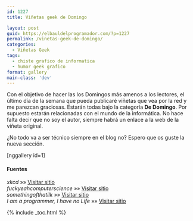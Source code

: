 ```yaml
---
id: 1227
title: Viñetas geek de Domingo

layout: post
guid: https://elbauldelprogramador.com/?p=1227
permalink: /vinetas-geek-de-domingo/
categories:
  - Viñetas Geek
tags:
  - chiste grafico de informatica
  - humor geek grafico
format: gallery
main-class: 'dev'
---
```

Con el objetivo de hacer las los Domingos más amenos a los lectores, el último día de la semana que pueda publicaré viñetas que vea por la red y me parezcan graciosas. Estarán todas bajo la categoría **De Domingo**. Por supuesto estarán relacionadas con el mundo de la informática. No hace falta decir que no soy el autor, siempre habrá un enlace a la web de la viñeta original.

¿No todo va a ser técnico siempre en el blog no? Espero que os guste la nueva sección.

[nggallery id=1]

#### Fuentes

*xkcd* »» <a href="http://xkcd.com" target="_blank">Visitar sitio</a>  
*fuckyeahcomputerscience* »» <a href="http://fuckyeahcomputerscience.tumblr.com" target="_blank">Visitar sitio</a>  
*somethingofthatilk* »» <a href="http://www.somethingofthatilk.com/index.php?id=502" target="_blank">Visitar sitio</a>  
*I am a programmer, I have no Life* »» <a href="https://www.facebook.com/pages/I-am-ProgrammerI-have-no-life/241806149201604" target="_blank">Visitar sitio</a>



{% include _toc.html %}
